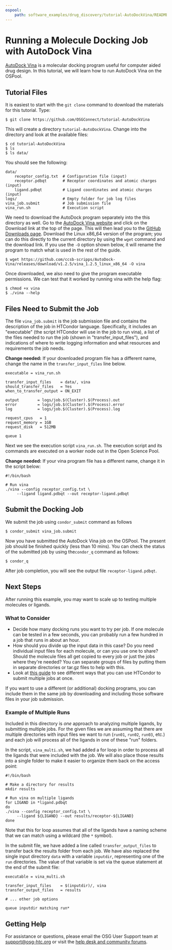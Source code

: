 ```yaml
---
ospool:
    path: software_examples/drug_discovery/tutorial-AutoDockVina/README.md
---
```


# Running a Molecule Docking Job with AutoDock Vina

[AutoDock Vina](http://vina.scripps.edu/) is a molecular docking program useful for computer aided drug design.  In this tutorial, we will learn how to run AutoDock Vina on the OSPool.  

## Tutorial Files 

It is easiest to start with the `git clone` command to download the materials for this tutorial. Type:

	$ git clone https://github.com/OSGConnect/tutorial-AutoDockVina

This will create a directory `tutorial-AutoDockVina`. Change into the directory and look at the available files: 

	$ cd tutorial-AutoDockVina
	$ ls
	$ ls data/

You should see the following: 

	data/
 	    receptor_config.txt  # Configuration file (input)
		receptor.pdbqt       # Receptor coordinates and atomic charges (input)
		ligand.pdbqt         # Ligand coordinates and atomic charges (input)
	logs/					 # Empty folder for job log files
	vina_job.submit          # Job submission file
	vina_run.sh     	     # Execution script

We need to download the AutoDock program separately into the this directory as well. Go 
to the [AutoDock Vina website](http://vina.scripps.edu/) and click on the Download link at the top of the page. This will then lead you to the [GitHub Downloads page](https://github.com/ccsb-scripps/AutoDock-Vina/releases). 
Download the Linux x86_64 version of the program; you can do this directly to the current directory by using the `wget` command and the download link. If you use the 
`-O` option shown below, it will rename the program to match what is used in the rest of the guide. 

	$ wget https://github.com/ccsb-scripps/AutoDock-Vina/releases/download/v1.2.5/vina_1.2.5_linux_x86_64 -O vina

Once downloaded, we also need to give the program executable permissions. We can test that 
it worked by running vina with the help flag: 

	$ chmod +x vina
	$ ./vina --help

## Files Need to Submit the Job

The file `vina_job.submit` is the job submission file and contains the description of the job in HTCondor language. Specifically, it includes an "executable" (the script HTCondor will use in the job to run vina), a list of the files needed to run the job (shown in "transfer_input_files"), and indications of where to write logging information and what resources and requirements the job needs. 

**Change needed:** If your downloaded program file has a different name, change the name in the `transfer_input_files` line below. 

	executable = vina_run.sh
	
	transfer_input_files    = data/, vina
	should_transfer_files   = Yes
	when_to_transfer_output = ON_EXIT
	
	output        = logs/job.$(Cluster).$(Process).out
	error         = logs/job.$(Cluster).$(Process).error
	log           = logs/job.$(Cluster).$(Process).log
	
	request_cpus   = 1
	request_memory = 1GB
	request_disk   = 512MB
	
	queue 1

Next we see the execution script `vina_run.sh`. The execution script and its commands are executed on a worker node out in the Open Science Pool. 

**Change needed:** If your vina program file has a different name, change it in the 
script below: 

	#!/bin/bash
	
	# Run vina
	./vina --config receptor_config.txt \
		 --ligand ligand.pdbqt --out receptor-ligand.pdbqt

## Submit the Docking Job
		
We submit the job using `condor_submit` command as follows

	$ condor_submit vina_job.submit
	
Now you have submitted the AutoDock Vina job on the OSPool.  The present job should be finished quickly (less than 10 mins). You can check the status of the submitted job by using  the`condor_q` command as follows:

	$ condor_q

After job completion, you will see the output file `receptor-ligand.pdbqt`. 

## Next Steps

After running this example, you may want to scale up to testing multiple molecules or ligands. 

### What to Consider

- Decide how many docking runs you want to try per job. If one molecule can be tested in a few seconds, you can probably run a few hundred in a job that runs in about an hour. 
- How should you divide up the input data in this case? Do you need individual input files for each molecule, or can you use one to share? Should the molecule files all get copied to every job or just the jobs where they're needed? You can separate groups of files by putting them in separate directories or tar.gz files to help with this. 
- Look at [this guide](https://portal.osg-htc.org/documentation/htc_workloads/submitting_workloads/submit-multiple-jobs/) to see different ways that you can use HTCondor to submit multiple jobs at once. 

If you want to use a different (or additional) docking programs, you can include them in the same job by downloading and including those software files in your job submission. 

### Example of Multiple Runs

Included in this directory is *one* approach to analyzing multiple ligands, by 
submitting multiple jobs. For the given files we are assuming that there are multiple 
directories with input files we want to run (`run01`, `run02`, `run03`, etc.) and each 
job will process all of the ligands in one of these "run" folders. 

In the script, `vina_multi.sh`, we had added a for loop in order to process all 
the ligands that were included with the job. We will also place those results into 
a single folder to make it easier to organize them back on the access point: 

	#!/bin/bash
	
	# Make a directory for results
	mkdir results
	
	# Run vina on multiple ligands
	for LIGAND in *ligand.pdbqt
	do 
	./vina --config receptor_config.txt \
		 --ligand ${LIGAND} --out results/receptor-${LIGAND}
	done

Note that this for loop assumes that all of the ligands have a naming scheme that we can 
match using a wildcard (the `*` symbol). 

In the submit file, we have added a line called `transfer_output_files` to transfer 
back the results folder from each job. We have also replaced the single input directory `data` with 
a variable `inputdir`, representing one of the `run` directories.  The value 
of that variable is set via the queue statement 
at the end of the submit file: 

	executable = vina_multi.sh
	
	transfer_input_files    = $(inputdir)/, vina
	transfer_output_files   = results
	
	# ... other job options
	
	queue inputdir matching run*

## Getting Help

For assistance or questions, please email the OSG User Support team at [support@osg-htc.org](mailto:support@osg-htc.org) or visit the [help desk and community forums](https://portal.osg-htc.org/documentation/).
